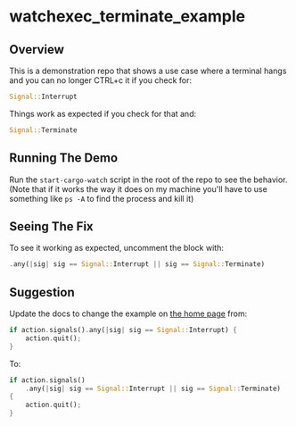 # watchexec_terminate_example

## Overview

This is a demonstration repo that shows
a use case where a terminal hangs and you 
can no longer CTRL+c it if you check for:

```rust
Signal::Interrupt
```

Things work as expected if you check for
that and:

```rust
Signal::Terminate
```


## Running The Demo

Run the `start-cargo-watch` script in the
root of the repo to see the behavior. 
(Note that if it works the way it does
on my machine you'll have to use 
something like `ps -A` to find the 
process and kill it)

## Seeing The Fix

To see it working as expected, uncomment the
block with:

```rust
.any(|sig| sig == Signal::Interrupt || sig == Signal::Terminate)
```

## Suggestion

Update the docs to change the example on 
[the home page](https://docs.rs/watchexec/latest/watchexec/)
from:


```rust
if action.signals().any(|sig| sig == Signal::Interrupt) {
    action.quit();
}
```

To:

```rust
if action.signals()
    .any(|sig| sig == Signal::Interrupt || sig == Signal::Terminate)
{
    action.quit();
}
```



